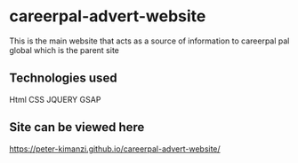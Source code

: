 # careerpal-advert-website


This is the main  website that acts as a source of information to careerpal pal global which is the parent site

## Technologies used

Html 
CSS
JQUERY
GSAP

## Site can be viewed here

https://peter-kimanzi.github.io/careerpal-advert-website/

